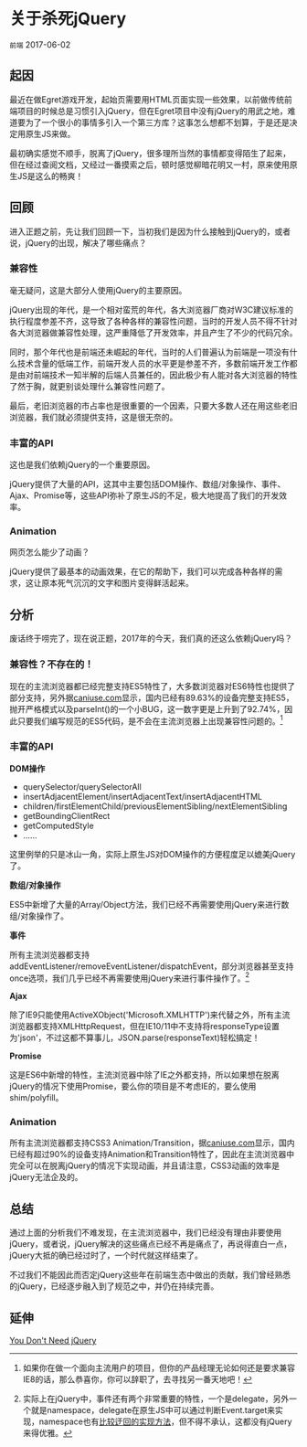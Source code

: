 # 关于杀死jQuery

`前端` 2017-06-02

## 起因

最近在做Egret游戏开发，起始页需要用HTML页面实现一些效果，以前做传统前端项目的时候总是习惯引入jQuery，但在Egret项目中没有jQuery的用武之地，难道要为了一个很小的事情多引入一个第三方库？这事怎么想都不划算，于是还是决定用原生JS来做。

最初确实感觉不顺手，脱离了jQuery，很多理所当然的事情都变得陌生了起来，但在经过查阅文档，又经过一番摸索之后，顿时感觉柳暗花明又一村，原来使用原生JS是这么的畅爽！

## 回顾

进入正题之前，先让我们回顾一下，当初我们是因为什么接触到jQuery的，或者说，jQuery的出现，解决了哪些痛点？

### 兼容性

毫无疑问，这是大部分人使用jQuery的主要原因。

jQuery出现的年代，是一个相对蛮荒的年代，各大浏览器厂商对W3C建议标准的执行程度参差不齐，这导致了各种各样的兼容性问题，当时的开发人员不得不针对各大浏览器做兼容性处理，这严重降低了开发效率，并且产生了不少的代码冗余。

同时，那个年代也是前端还未崛起的年代，当时的人们普遍认为前端是一项没有什么技术含量的低端工作，前端开发人员的水平更是参差不齐，多数前端开发工作都是由对前端技术一知半解的后端人员兼任的，因此极少有人能对各大浏览器的特性了然于胸，就更别谈处理什么兼容性问题了。

最后，老旧浏览器的市占率也是很重要的一个因素，只要大多数人还在用这些老旧浏览器，我们就必须提供支持，这是很无奈的。

### 丰富的API

这也是我们依赖jQuery的一个重要原因。

jQuery提供了大量的API，这其中主要包括DOM操作、数组/对象操作、事件、Ajax、Promise等，这些API弥补了原生JS的不足，极大地提高了我们的开发效率。

### Animation

网页怎么能少了动画？

jQuery提供了最基本的动画效果，在它的帮助下，我们可以完成各种各样的需求，这让原本死气沉沉的文字和图片变得鲜活起来。

## 分析

废话终于唠完了，现在说正题，2017年的今天，我们真的还这么依赖jQuery吗？

### 兼容性？不存在的！

现在的主流浏览器都已经完整支持ES5特性了，大多数浏览器对ES6特性也提供了部分支持，另外据[caniuse.com](https://caniuse.com/#search=es5)显示，国内已经有89.63%的设备完整支持ES5，抛开严格模式以及parseInt()的一个小BUG，这一数字更是上升到了92.74%，因此只要我们编写规范的ES5代码，是不会在主流浏览器上出现兼容性问题的。[^题外话]

[^题外话]: 如果你在做一个面向主流用户的项目，但你的产品经理无论如何还是要求兼容IE8的话，那么恭喜你，你可以辞职了，去寻找另一番天地吧！

### 丰富的API

__DOM操作__

* querySelector/querySelectorAll
* insertAdjacentElement/insertAdjacentText/insertAdjacentHTML
* children/firstElementChild/previousElementSibling/nextElementSibling
* getBoundingClientRect
* getComputedStyle
* ……

这里例举的只是冰山一角，实际上原生JS对DOM操作的方便程度足以媲美jQuery了。

__数组/对象操作__

ES5中新增了大量的Array/Object方法，我们已经不再需要使用jQuery来进行数组/对象操作了。

__事件__

所有主流浏览器都支持addEventListener/removeEventListener/dispatchEvent，部分浏览器甚至支持once选项，我们几乎已经不再需要使用jQuery来进行事件操作了。[^为什么说“几乎”？]

[^为什么说“几乎”？]: 实际上在jQuery中，事件还有两个非常重要的特性，一个是delegate，另外一个就是namespace，delegate在原生JS中可以通过判断Event.target来实现，namespace也有[比较迂回的实现方法](https://github.com/LangZhai/ZLTools/blob/gh-pages/dist/zltools.js "请查阅ZLTools.prototype.boxCut")，但不得不承认，这都没有jQuery来得优雅。

__Ajax__

除了IE9只能使用ActiveXObject('Microsoft.XMLHTTP')来代替之外，所有主流浏览器都支持XMLHttpRequest，但在IE10/11中不支持将responseType设置为'json'，不过这都不算事儿，JSON.parse(responseText)轻松搞定！

__Promise__

这是ES6中新增的特性，主流浏览器中除了IE之外都支持，所以如果想在脱离jQuery的情况下使用Promise，要么你的项目是不考虑IE的，要么使用shim/polyfill。

### Animation

所有主流浏览器都支持CSS3 Animation/Transition，据[caniuse.com](https://caniuse.com/#search=css3%20animation)显示，国内已经有超过90%的设备支持Animation和Transition特性了，因此在主流浏览器中完全可以在脱离jQuery的情况下实现动画，并且请注意，CSS3动画的效率是jQuery无法企及的。

## 总结

通过上面的分析我们不难发现，在主流浏览器中，我们已经没有理由非要使用jQuery，或者说，jQuery解决的这些痛点已经不再是痛点了，再说得直白一点，jQuery大抵的确已经过时了，一个时代就这样结束了。

不过我们不能因此而否定jQuery这些年在前端生态中做出的贡献，我们曾经熟悉的jQuery，已经逐步融入到了规范之中，并仍在持续完善。

## 延伸

[You Don't Need jQuery](https://github.com/oneuijs/You-Dont-Need-jQuery/blob/master/README.zh-CN.md)
